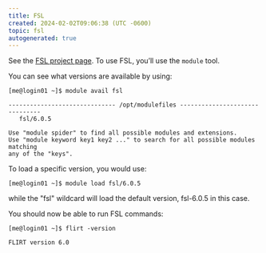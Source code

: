 ```yaml
---
title: FSL
created: 2024-02-02T09:06:38 (UTC -0600)
topic: fsl
autogenerated: true
---
```

<!-- This file was automatically generated. To edit, modify software_packages.yml . -->
See the [FSL project page](https://fsl.fmrib.ox.ac.uk/fsl/fslwiki/FSL). To use FSL, you’ll use the `module` tool.

You can see what versions are available by using:
```
[me@login01 ~]$ module avail fsl

------------------------------ /opt/modulefiles -------------------------------
   fsl/6.0.5

Use "module spider" to find all possible modules and extensions.
Use "module keyword key1 key2 ..." to search for all possible modules matching
any of the "keys".
```

To load a specific version, you would use:
```
[me@login01 ~]$ module load fsl/6.0.5
```

while the "fsl" wildcard will load the default version, fsl-6.0.5 in this case.

You should now be able to run FSL commands:
```
[me@login01 ~]$ flirt -version
```
```
FLIRT version 6.0
```
